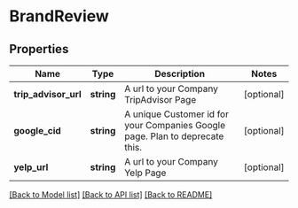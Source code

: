 # BrandReview

## Properties
Name | Type | Description | Notes
------------ | ------------- | ------------- | -------------
**trip_advisor_url** | **string** | A url to your Company TripAdvisor Page | [optional] 
**google_cid** | **string** | A unique Customer id for your Companies Google page. Plan to deprecate this. | [optional] 
**yelp_url** | **string** | A url to your Company Yelp Page | [optional] 

[[Back to Model list]](../README.md#documentation-for-models) [[Back to API list]](../README.md#documentation-for-api-endpoints) [[Back to README]](../README.md)


